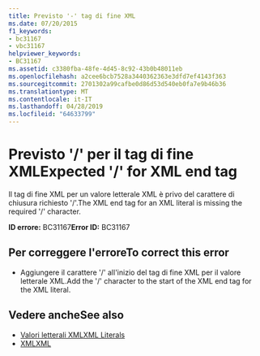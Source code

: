 ```yaml
---
title: Previsto '-' tag di fine XML
ms.date: 07/20/2015
f1_keywords:
- bc31167
- vbc31167
helpviewer_keywords:
- BC31167
ms.assetid: c3380fba-48fe-4d45-8c92-43b0b48011eb
ms.openlocfilehash: a2cee6bcb7528a3440362363e3dfd7ef4143f363
ms.sourcegitcommit: 2701302a99cafbe0d86d53d540eb0fa7e9b46b36
ms.translationtype: MT
ms.contentlocale: it-IT
ms.lasthandoff: 04/28/2019
ms.locfileid: "64633799"
---
```

# <a name="expected--for-xml-end-tag"></a><span data-ttu-id="93c64-102">Previsto '/' per il tag di fine XML</span><span class="sxs-lookup"><span data-stu-id="93c64-102">Expected '/' for XML end tag</span></span>
<span data-ttu-id="93c64-103">Il tag di fine XML per un valore letterale XML è privo del carattere di chiusura richiesto '/'.</span><span class="sxs-lookup"><span data-stu-id="93c64-103">The XML end tag for an XML literal is missing the required '/' character.</span></span>  
  
 <span data-ttu-id="93c64-104">**ID errore:** BC31167</span><span class="sxs-lookup"><span data-stu-id="93c64-104">**Error ID:** BC31167</span></span>  
  
## <a name="to-correct-this-error"></a><span data-ttu-id="93c64-105">Per correggere l'errore</span><span class="sxs-lookup"><span data-stu-id="93c64-105">To correct this error</span></span>  
  
- <span data-ttu-id="93c64-106">Aggiungere il carattere '/' all'inizio del tag di fine XML per il valore letterale XML.</span><span class="sxs-lookup"><span data-stu-id="93c64-106">Add the '/' character to the start of the XML end tag for the XML literal.</span></span>  
  
## <a name="see-also"></a><span data-ttu-id="93c64-107">Vedere anche</span><span class="sxs-lookup"><span data-stu-id="93c64-107">See also</span></span>

- [<span data-ttu-id="93c64-108">Valori letterali XML</span><span class="sxs-lookup"><span data-stu-id="93c64-108">XML Literals</span></span>](../../visual-basic/language-reference/xml-literals/index.md)
- [<span data-ttu-id="93c64-109">XML</span><span class="sxs-lookup"><span data-stu-id="93c64-109">XML</span></span>](../../visual-basic/programming-guide/language-features/xml/index.md)
